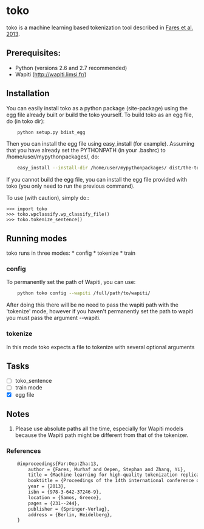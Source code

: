 toko
========

toko is a machine learning based tokenization tool described in [Fares et al. 2013](http://link.springer.com/chapter/10.1007%2F978-3-642-37247-6_19).


Prerequisites:
--------------

* Python (versions 2.6 and 2.7 recommended)
* Wapiti (http://wapiti.limsi.fr/)


Installation
--------------
You can easily install toko as a python package (site-package) using the egg file already built or build the toko yourself.
To build toko as an egg file, do (in toko dir):
```sh
    python setup.py bdist_egg
```

Then you can install the egg file using easy_install (for example). Assuming that you have already set the PYTHONPATH (in your .bashrc) to /home/user/mypythonpackages/, do:

```sh
    easy_install --install-dir /home/user/mypythonpackages/ dist/the-toko-egg-file.egg
```
If you cannot build the egg file, you can install the egg file provided with toko (you only need to run the previous command).


To use (with caution), simply do::

    >>> import toko
    >>> toko.wpclassify.wp_classify_file()
    >>> toko.tokenize_sentence()

Running modes
--------------

toko runs in three modes: 
    *  config 
    *  tokenize 
    *  train

### config
To permanently set the path of Wapiti, you can use:
```sh
    python toko config --wapiti /full/path/to/wapiti/
```


After doing this there will be no need to pass the wapiti path with
the 'tokenize' mode, however if you haven't permanently set the path
to wapiti you must pass the argument --wapiti.


### tokenize

In this mode toko expects a file to tokenize with several optional
arguments


Tasks
----------

- [ ] toko_sentence
- [ ] train mode
- [X] egg file

Notes
----------
1) Please use absolute paths all the time, especially for Wapiti
models because the Wapiti path might be different from that of the
tokenizer.


### References

```LaTeX
    @inproceedings{Far:Oep:Zha:13,
        author = {Fares, Murhaf and Oepen, Stephan and Zhang, Yi},
        title = {Machine learning for high-quality tokenization replicating variable tokenization schemes},
        booktitle = {Proceedings of the 14th international conference on Computational Linguistics and Intelligent Text Processing - Volume Part I},
        year = {2013},
        isbn = {978-3-642-37246-9},
        location = {Samos, Greece},
        pages = {231--244}, 
        publisher = {Springer-Verlag},
        address = {Berlin, Heidelberg},
    }
```

